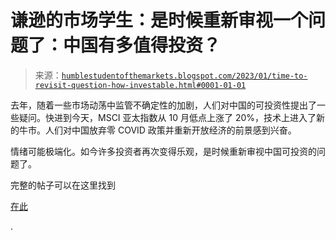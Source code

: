 <!--yml

category: 未分类

日期：2024 年 05 月 18 日 01:34:30

-->

# 谦逊的市场学生：是时候重新审视一个问题了：中国有多值得投资？

> 来源：[`humblestudentofthemarkets.blogspot.com/2023/01/time-to-revisit-question-how-investable.html#0001-01-01`](https://humblestudentofthemarkets.blogspot.com/2023/01/time-to-revisit-question-how-investable.html#0001-01-01)

去年，随着一些市场动荡中监管不确定性的加剧，人们对中国的可投资性提出了一些疑问。快进到今天，MSCI 亚太指数从 10 月低点上涨了 20%，技术上进入了新的牛市。人们对中国放弃零 COVID 政策并重新开放经济的前景感到兴奋。

情绪可能极端化。如今许多投资者再次变得乐观，是时候重新审视中国可投资的问题了。

完整的帖子可以在这里找到

[在此](https://humblestudentofthemarkets.com/2023/01/14/time-to-revisit-the-question-how-investable-is-china/)

.
